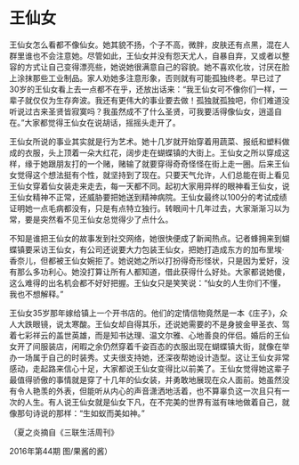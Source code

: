 # 王仙女

王仙女怎么看都不像仙女。她其貌不扬，个子不高，微胖，皮肤还有点黑，混在人群里谁也不会注意她。尽管如此，王仙女并没有怨天尤人，自暴自弃，又或者以整容的方式让自己变得漂亮些，她说她很满意自己的容貌。她不喜欢化妆，讨厌在脸上涂抹那些工业制品。家人劝她多注意形象，否则就有可能孤独终老。早已过了30岁的王仙女看上去一点都不在乎，还放出话来：“我王仙女可不像你们一样，一辈子就仅仅为生存奔波。我还有更伟大的事业要去做！孤独就孤独吧，你们难道没听说过古来圣贤皆寂寞吗？我虽然成不了什么圣贤，可我要活得像仙女，逍遥自在。”大家都觉得王仙女在说胡话，摇摇头走开了。 

王仙女所说的事业其实就是行为艺术。她十几岁就开始穿着用蔬菜、报纸和塑料做成的衣服，头上顶着一朵大红花，阔步走在蝴蝶镇的大街上。王仙女之所以穿成这样，缘于她跟朋友打的一个赌，赌输了就要穿得奇奇怪怪在街上走一圈。后来王仙女觉得这个想法挺有个性，就坚持到了现在。只要天气允许，人们总能在街上看见王仙女穿着仙女装走来走去，每一天都不同。起初大家用异样的眼神看王仙女，说王仙女精神不正常，还威胁要把她送到精神病院。王仙女最终以100分的考试成绩证明她一点毛病都没有，只是有点特立独行。转眼间十几年过去，大家渐渐习以为常，要是突然看不见王仙女总觉得少了点什么。 

不知是谁把王仙女的故事发到社交网络，她很快便成了新闻热点。记者蜂拥来到蝴蝶镇要采访王仙女，有公司还说要大力包装王仙女，把她打造成东方的加布里埃·香奈儿，但都被王仙女婉拒了。她说她之所以打扮得奇形怪状，只是因为爱好，没有那么多功利心。她没打算让所有人都知道，借此获得什么好处。大家都说她傻，这么难得的出名机会都不好好把握。王仙女只是笑笑说：“仙女的人生你们不懂，我也不想解释。” 

王仙女35岁那年嫁给镇上一个开书店的。他们的定情信物竟然是一本《庄子》，众人大跌眼镜，说太寒酸。王仙女却自得其乐，还说她需要的不是身披金甲圣衣、驾着七彩祥云的盖世英雄，而是知书达理、温文尔雅、心地善良的伴侣。婚后的王仙女开了间服装店，闲暇之余仍然穿着千姿百态的衣服出现在蝴蝶镇大街，就像在举办一场属于自己的时装秀。丈夫很支持她，还深夜帮她设计造型。这让王仙女非常感动，走起路来信心十足，大家都说王仙女变得比以前美了。王仙女觉得她这辈子最值得骄傲的事情就是穿了十几年的仙女装，并勇敢地展现在众人面前。她虽然没有令人艳羡的外表，但能听从内心的声音潇洒地活着，也不算辜负这一次且只有一次的人生。有人说王仙女就是仙女下凡，在不完美的世界有滋有味地做着自己，就像那句诗说的那样：“生如蚁而美如神。” 

（夏之炎摘自《三联生活周刊》 

2016年第44期 图/果酱的酱）